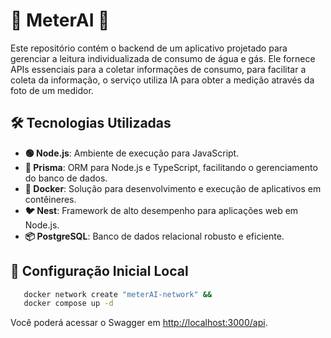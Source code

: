 
# 🌊 MeterAI 🌊

Este repositório contém o backend de um aplicativo projetado para gerenciar a leitura individualizada de
consumo de água e gás. Ele fornece APIs essenciais para a coletar informações de consumo, para facilitar a coleta da informação, o serviço utiliza IA para
obter a medição através da foto de um medidor.


## 🛠 Tecnologias Utilizadas

- **🟢 Node.js**: Ambiente de execução para JavaScript.
- **🔗 Prisma**: ORM para Node.js e TypeScript, facilitando o gerenciamento do banco de dados.
- **🐳 Docker**: Solução para desenvolvimento e execução de aplicativos em contêineres.
- **🐦 Nest**: Framework de alto desempenho para aplicações web em Node.js.
- **📦 PostgreSQL**: Banco de dados relacional robusto e eficiente.

## 🚀 Configuração Inicial Local


   ```bash
      docker network create "meterAI-network" &&
      docker compose up -d
   ```


   Você poderá acessar o Swagger em <http://localhost:3000/api>.






